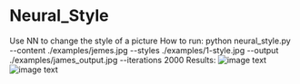 # Neural_Style
Use NN to change the style of a picture
How to run:
python neural_style.py --content ./examples/jemes.jpg --styles ./examples/1-style.jpg --output ./examples/james_output.jpg --iterations 2000
Results:
![image text](https://github.com/Jesse233/fzj/blob/master/pic/MIT_out.jpg)
![image text](https://github.com/Jesse233/fzj/blob/master/pic/james_out.jpg)
